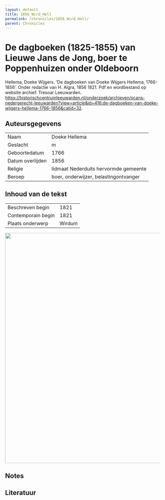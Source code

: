 ```yaml
---
layout: default
title: 1856_Wird_Hell
permalink: /chronicles/1856_Wird_Hell/
parent: Chronicles
--- 
```



# De dagboeken (1825-1855) van Lieuwe Jans de Jong, boer te Poppenhuizen onder Oldeboorn 

Hellema, Doeke Wijgers. ‘De dagboeken van Doeke Wijgers Hellema, 1766-1856’. Onder redactie van H. Algra, 1856 1821. Pdf en wordbestand op website archief. Tresoar Leeuwarden. https://historischcentrumleeuwarden.nl/onderzoek/archieven/scans-nedergerecht-leeuwarden?view=article&id=416:de-dagboeken-van-doeke-wijgers-hellema-1766-1856&catid=32. 

## Auteursgegevens 

| | | 
| --------------- | --------------- | 
| Naam | Doeke Hellema | 
| Geslacht | m | 
| Geboortedatum | 1766 | 
| Datum overlijden | 1856 | 
| Religie | lidmaat Nederduits hervormde gemeente | 
| Beroep | boer, onderwijzer, belastingontvanger | 

## Inhoud van de tekst 

| | | 
| --------------- | --------------- | 
| Beschreven begin | 1821 | 
| Contemporain begin | 1821 | 
| Plaats onderwerp | Wirdum | 

[<img src="..\..\barplots_chronicles\1856_Wird_Hell.jpg" width="750"/>](..\..\barplots_chronicles\1856_Wird_Hell.jpg) 

## Notes 

## Literatuur 

